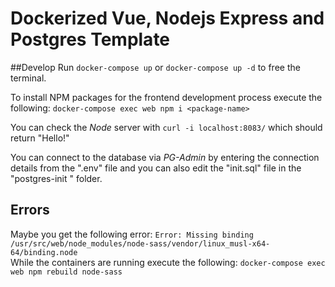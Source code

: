 # Dockerized Vue, Nodejs Express and Postgres Template

##Develop
Run `docker-compose up` or `docker-compose up -d` to free the terminal.

To install NPM packages for the frontend development process execute the following:
`docker-compose exec web npm i <package-name>`

You can check the *Node* server with `curl -i localhost:8083/` which should return "Hello!"

You can connect to the database via *PG-Admin* by entering the connection details from the ".env" file and you can also
 edit
 the
 "init.sql" file in the "postgres-init
" folder.

## Errors  
Maybe you get the following error:
`Error: Missing binding /usr/src/web/node_modules/node-sass/vendor/linux_musl-x64-64/binding.node`  
While the containers are running execute the following:
`docker-compose exec web npm rebuild node-sass`